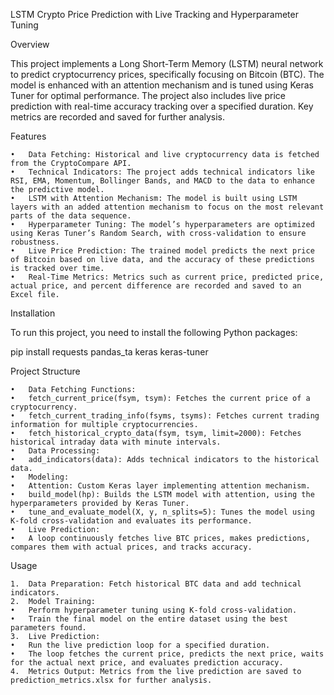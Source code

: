 LSTM Crypto Price Prediction with Live Tracking and Hyperparameter Tuning

Overview

This project implements a Long Short-Term Memory (LSTM) neural network to predict cryptocurrency prices, specifically focusing on Bitcoin (BTC). The model is enhanced with an attention mechanism and is tuned using Keras Tuner for optimal performance. The project also includes live price prediction with real-time accuracy tracking over a specified duration. Key metrics are recorded and saved for further analysis.

Features

	•	Data Fetching: Historical and live cryptocurrency data is fetched from the CryptoCompare API.
	•	Technical Indicators: The project adds technical indicators like RSI, EMA, Momentum, Bollinger Bands, and MACD to the data to enhance the predictive model.
	•	LSTM with Attention Mechanism: The model is built using LSTM layers with an added attention mechanism to focus on the most relevant parts of the data sequence.
	•	Hyperparameter Tuning: The model’s hyperparameters are optimized using Keras Tuner’s Random Search, with cross-validation to ensure robustness.
	•	Live Price Prediction: The trained model predicts the next price of Bitcoin based on live data, and the accuracy of these predictions is tracked over time.
	•	Real-Time Metrics: Metrics such as current price, predicted price, actual price, and percent difference are recorded and saved to an Excel file.

Installation

To run this project, you need to install the following Python packages:

pip install requests pandas_ta keras keras-tuner

Project Structure

	•	Data Fetching Functions:
	•	fetch_current_price(fsym, tsym): Fetches the current price of a cryptocurrency.
	•	fetch_current_trading_info(fsyms, tsyms): Fetches current trading information for multiple cryptocurrencies.
	•	fetch_historical_crypto_data(fsym, tsym, limit=2000): Fetches historical intraday data with minute intervals.
	•	Data Processing:
	•	add_indicators(data): Adds technical indicators to the historical data.
	•	Modeling:
	•	Attention: Custom Keras layer implementing attention mechanism.
	•	build_model(hp): Builds the LSTM model with attention, using the hyperparameters provided by Keras Tuner.
	•	tune_and_evaluate_model(X, y, n_splits=5): Tunes the model using K-fold cross-validation and evaluates its performance.
	•	Live Prediction:
	•	A loop continuously fetches live BTC prices, makes predictions, compares them with actual prices, and tracks accuracy.

Usage

	1.	Data Preparation: Fetch historical BTC data and add technical indicators.
	2.	Model Training:
	•	Perform hyperparameter tuning using K-fold cross-validation.
	•	Train the final model on the entire dataset using the best parameters found.
	3.	Live Prediction:
	•	Run the live prediction loop for a specified duration.
	•	The loop fetches the current price, predicts the next price, waits for the actual next price, and evaluates prediction accuracy.
	4.	Metrics Output: Metrics from the live prediction are saved to prediction_metrics.xlsx for further analysis.
